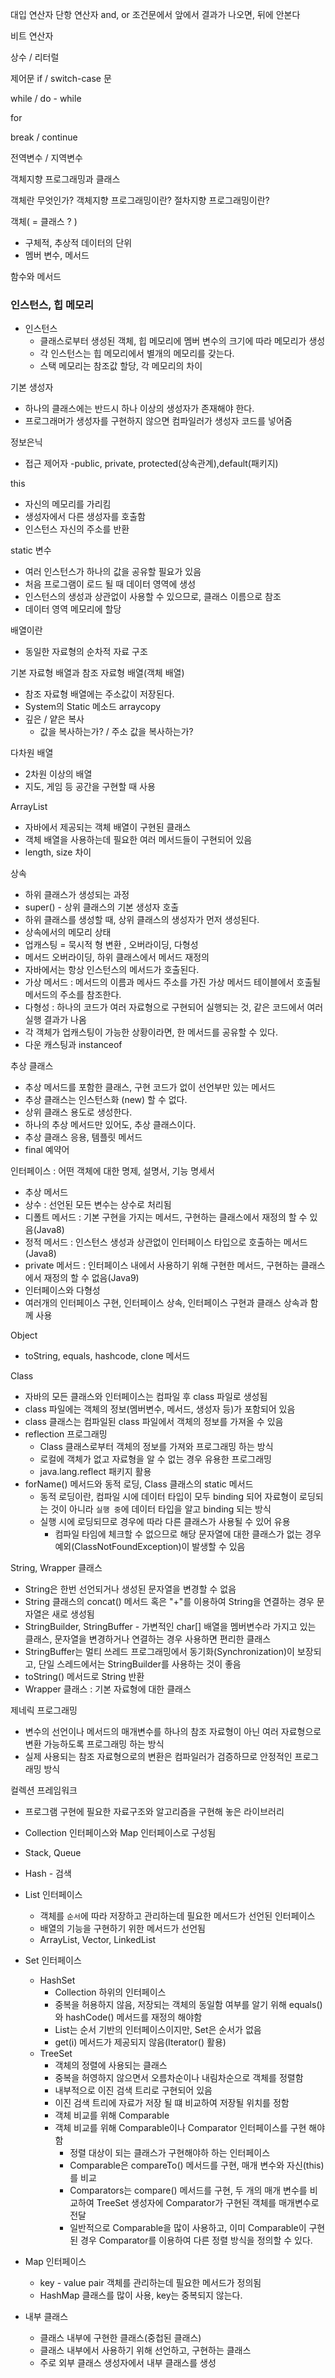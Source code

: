 대입 연산자
단항 연산자 
and, or 조건문에서 앞에서 결과가 나오면, 뒤에 안본다

비트 연산자 

상수 / 리터럴 

제어문 if / switch-case 문

while / do - while 

for

break / continue

전역변수 / 지역변수 

객체지향 프로그래밍과 클래스

객체란 무엇인가?
객체지향 프로그래밍이란?
절차지향 프로그래밍이란?




객체( = 클래스 ? ) 
 - 구체적, 추상적 데이터의 단위
 - 멤버 변수, 메서드
 
함수와 메서드

### 인스턴스, 힙 메모리

- 인스턴스 
  - 클래스로부터 생성된 객체, 힙 메모리에 멤버 변수의 크기에 따라 메모리가 생성
  - 각 인스턴스는 힙 메모리에서 별개의 메모리를 갖는다. 
  - 스택 메모리는 참조값 할당, 각 메모리의 차이

기본 생성자
  - 하나의 클래스에는 반드시 하나 이상의 생성자가 존재해야 한다.
  - 프로그래머가 생성자를 구현하지 않으면 컴파일러가 생성자 코드를 넣어줌

정보은닉

- 접근 제어자
  -public, private, protected(상속관계),default(패키지)

this

- 자신의 메모리를 가리킴
- 생성자에서 다른 생성자를 호출함
- 인스턴스 자신의 주소를 반환


static 변수
- 여러 인스턴스가 하나의 값을 공유할 필요가 있음
- 처음 프로그램이 로드 될 때 데이터 영역에 생성
- 인스턴스의 생성과 상관없이 사용할 수 있으므로, 클래스 이름으로 참조
- 데이터 영역 메모리에 할당

배열이란
- 동일한 자료형의 순차적 자료 구조

기본 자료형 배열과 참조 자료형 배열(객체 배열)
- 참조 자료형 배열에는 주소값이 저장된다.
- System의 Static 메소드 arraycopy
- 깊은 / 얕은 복사
  - 값을 복사하는가? / 주소 값을 복사하는가?

다차원 배열
- 2차원 이상의 배열
- 지도, 게임 등 공간을 구현할 때 사용

ArrayList
- 자바에서 제공되는 객체 배열이 구현된 클래스
- 객체 배열을 사용하는데 필요한 여러 메서드들이 구현되어 있음
- length, size 차이


상속
- 하위 클래스가 생성되는 과정
- super() - 상위 클래스의 기본 생성자 호출
- 하위 클래스를 생성할 때, 상위 클래스의 생성자가 먼저 생성된다.
- 상속에서의 메모리 상태
- 업캐스팅 = 묵시적 형 변환 , 오버라이딩, 다형성
- 메서드 오버라이딩, 하위 클래스에서 메서드 재정의
- 자바에서는 항상 인스턴스의 메서드가 호출된다.
- 가상 메서드 : 메서드의 이름과 메사드 주소를 가진 가상 메서드 테이블에서 호출될 메서드의 주소를 참조한다.
- 다형성 : 하나의 코드가 여러 자료형으로 구현되어 실행되는 것, 같은 코드에서 여러 실행 결과가 나옴
- 각 객체가 업캐스팅이 가능한 상황이라면, 한 메서드를 공유할 수 있다.
- 다운 캐스팅과 instanceof

추상 클래스
- 추상 메서드를 포함한 클래스, 구현 코드가 없이 선언부만 있는 메서드
- 추상 클래스는 인스턴스화 (new) 할 수 없다.
- 상위 클래스 용도로 생성한다.
- 하나의 추상 메서드만 있어도, 추상 클래스이다.
- 추상 클래스 응용, 템플릿 메서드
- final 예약어

인터페이스 : 어떤 객체에 대한 명제, 설명서, 기능 명세서
- 추상 메서드
- 상수 : 선언된 모든 변수는 상수로 처리됨
- 디폴트 메서드 : 기본 구현을 가지는 메서드, 구현하는 클래스에서 재정의 할 수 있음(Java8)
- 정적 메서드 : 인스턴스 생성과 상관없이 인터페이스 타입으로 호출하는 메서드(Java8)
- private 메서드 : 인터페이스 내에서 사용하기 위해 구현한 메서드, 구현하는 클래스에서 재정의 할 수 없음(Java9)
- 인터페이스와 다형성
- 여러개의 인터페이스 구현, 인터페이스 상속, 인터페이스 구현과 클래스 상속과 함께 사용

Object
- toString, equals, hashcode, clone 메서드

Class
- 자바의 모든 클래스와 인터페이스는 컴파일 후 class 파일로 생성됨
- class 파일에는 객체의 정보(멤버변수, 메서드, 생성자 등)가 포함되어 있음
- class 클래스는 컴파일된 class 파일에서 객체의 정보를 가져올 수 있음
- reflection 프로그래밍 
  - Class 클래스로부터 객체의 정보를 가져와 프로그래밍 하는 방식
  - 로컬에 객체가 없고 자료형을 알 수 없는 경우 유용한 프로그래밍
  - java.lang.reflect 패키지 활용
- forName() 메서드와 동적 로딩, Class 클래스의 static 메서드
  - 동적 로딩이란, 컴파일 시에 데이터 타입이 모두 binding 되어 자료형이 로딩되는 것이 아니라 `실행 중`에 데이터 타입을 알고 binding 되는 방식
  - 실행 시에 로딩되므로 경우에 따라 다른 클래스가 사용될 수 있어 유용
    - 컴파일 타임에 체크할 수 없으므로 해당 문자열에 대한 클래스가 없는 경우 예외(ClassNotFoundException)이 발생할 수 있음

String, Wrapper 클래스
-  String은 한번 선언되거나 생성된 문자열을 변경할 수 없음
-  String 클래스의 concat() 메서드 혹은 "+"를 이용하여 String을 연결하는 경우 문자열은 새로 생성됨
-  StringBuilder, StringBuffer - 가변적인 char[] 배열을 멤버변수라 가지고 있는 클래스, 문자열을 변경하거나 연결하는 경우 사용하면 편리한 클래스
-  StringBuffer는 멀티 쓰레드 프로그래밍에서 동기화(Synchronization)이 보장되고, 단일 스레드에서는 StringBuilder를 사용하는 것이 좋음
-  toString() 메서드로 String 반환
-  Wrapper 클래스 : 기본 자료형에 대한 클래스

제네릭 프로그래밍
- 변수의 선언이나 메서드의 매개변수를 하나의 참조 자료형이 아닌 여러 자료형으로 변환 가능하도록 프로그래밍 하는 방식
- 실제 사용되는 참조 자료형으로의 변환은 컴파일러가 검증하므로 안정적인 프로그래밍 방식

컬렉션 프레임워크
- 프로그램 구현에 필요한 자료구조와 알고리즘을 구현해 놓은 라이브러리
- Collection 인터페이스와 Map 인터페이스로 구성됨
- Stack, Queue
- Hash - 검색
- List 인터페이스 
  - 객체를 `순서`에 따라 저장하고 관리하는데 필요한 메서드가 선언된 인터페이스
  - 배열의 기능을 구현하기 위한 메서드가 선언됨
  - ArrayList, Vector, LinkedList
- Set 인터페이스
  - HashSet
    - Collection 하위의 인터페이스
    - 중복을 허용하지 않음, 저장되는 객체의 동일함 여부를 알기 위해 equals()와 hashCode() 메서드를 재정의 해야함
    - List는 순서 기반의 인터페이스이지만, Set은 순서가 없음
    - get(i) 메서드가 제공되지 않음(Iterator() 활용)
  - TreeSet
    - 객체의 정렬에 사용되는 클래스
    - 중복을 허영하지 않으면서 오름차순이나 내림차순으로 객체를 정렬함
    - 내부적으로 이진 검색 트리로 구현되어 있음
    - 이진 검색 트리에 자료가 저장 될 떄 비교하여 저장될 위치를 정함
    - 객체 비교를 위해 Comparable
    - 객체 비교를 위해 Comparable이나 Comparator 인터페이스를 구현 해야 함
      - 정렬 대상이 되는 클래스가 구현해야하 하는 인터페이스
      - Comparable은 compareTo() 메서드를 구현, 매개 변수와 자신(this)를 비교
      - Comparators는 compare() 메서드를 구현, 두 개의 매개 변수를 비교하여 TreeSet 생성자에 Comparator가 구현된 객체를 매개변수로 전달
      - 일반적으로 Comparable을 많이 사용하고, 이미 Comparable이 구현된 경우 Comparator를 이용하여 다른 정렬 방식을 정의할 수 있다.
- Map 인터페이스
  - key - value pair 객체를 관리하는데 필요한 메서드가 정의됨
  - HashMap 클래스를 많이 사용, key는 중복되지 않는다.

- 내부 클래스
  - 클래스 내부에 구현한 클래스(중첩된 클래스)
  - 클래스 내부에서 사용하기 위해 선언하고, 구현하는 클래스
  - 주로 외부 클래스 생성자에서 내부 클래스를 생성